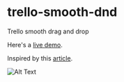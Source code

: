 # trello-smooth-dnd
Trello smooth drag and drop

Here's a [live demo](https://codepen.io/l-portet/full/jObbRYJ).

Inspired by this [article](https://uxdesign.cc/how-to-fix-dragging-animation-in-ui-with-simple-math-4bbc10deccf7).

![Alt Text](https://i.ibb.co/Yd6tNwh/trello-smooth-dnd-demo.gif)
